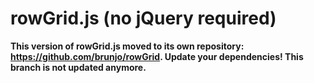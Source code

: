 # rowGrid.js (no jQuery required)
**This version of rowGrid.js moved to its own repository: https://github.com/brunjo/rowGrid. Update your dependencies! This branch is not updated anymore.**
